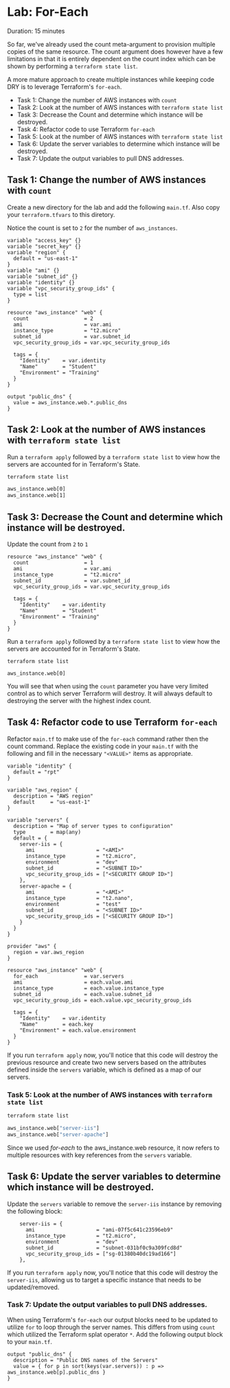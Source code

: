 # Lab: For-Each

Duration: 15 minutes

So far, we've already used the count meta-argument to provision multiple copies of the same resource.  The count argument does however have a few limitations in that it is entirely dependent on the count index which can be shown by performing a `terraform state list`.

A more mature approach to create multiple instances while keeping code DRY is to leverage Terraform's `for-each`.

- Task 1: Change the number of AWS instances with `count`
- Task 2: Look at the number of AWS instances with `terraform state list`
- Task 3: Decrease the Count and determine which instance will be destroyed.
- Task 4: Refactor code to use Terraform `for-each`
- Task 5: Look at the number of AWS instances with `terraform state list`
- Task 6: Update the server variables to determine which instance will be destroyed.
- Task 7: Update the output variables to pull DNS addresses.

## Task 1: Change the number of AWS instances with `count`

Create a new directory for the lab and add the following `main.tf`.  Also copy your `terraform.tfvars` to this diretory.

Notice the count is set to `2` for the number of `aws_instances`.

```hcl
variable "access_key" {}
variable "secret_key" {}
variable "region" {
  default = "us-east-1"
}
variable "ami" {}
variable "subnet_id" {}
variable "identity" {}
variable "vpc_security_group_ids" {
  type = list
}

resource "aws_instance" "web" {
  count                  = 2
  ami                    = var.ami
  instance_type          = "t2.micro"
  subnet_id              = var.subnet_id
  vpc_security_group_ids = var.vpc_security_group_ids

  tags = {
    "Identity"    = var.identity
    "Name"        = "Student"
    "Environment" = "Training"
  }
}

output "public_dns" {
  value = aws_instance.web.*.public_dns
}
```

## Task 2: Look at the number of AWS instances with `terraform state list`
Run a `terraform apply` followed by a `terraform state list` to view how the servers are accounted for in Terraform's State.

```bash
terraform state list

aws_instance.web[0]
aws_instance.web[1]
```

## Task 3: Decrease the Count and determine which instance will be destroyed.
Update the count from `2` to `1`

```hcl
resource "aws_instance" "web" {
  count                  = 1
  ami                    = var.ami
  instance_type          = "t2.micro"
  subnet_id              = var.subnet_id
  vpc_security_group_ids = var.vpc_security_group_ids

  tags = {
    "Identity"    = var.identity
    "Name"        = "Student"
    "Environment" = "Training"
  }
}
```

Run a `terraform apply` followed by a `terraform state list` to view how the servers are accounted for in Terraform's State.

```
terraform state list

aws_instance.web[0]
```

You will see that when using the `count` parameter you have very limited control as to which server Terraform will destroy.  It will always default to destroying the server with the highest index count.


## Task 4: Refactor code to use Terraform `for-each`
Refactor `main.tf` to make use of the `for-each` command rather then the count command.  Replace the existing code in your `main.tf` with the following and fill in the necessary `"<VALUE>"` items as appropriate.

```hcl
variable "identity" {
  default = "rpt"
}

variable "aws_region" {
  description = "AWS region"
  default     = "us-east-1"
}

variable "servers" {
  description = "Map of server types to configuration"
  type        = map(any)
  default = {
    server-iis = {
      ami                    = "<AMI>"
      instance_type          = "t2.micro",
      environment            = "dev"
      subnet_id              = "<SUBNET ID>"
      vpc_security_group_ids = ["<SECURITY GROUP ID>"]
    },
    server-apache = {
      ami                    = "<AMI>"
      instance_type          = "t2.nano",
      environment            = "test"
      subnet_id              = "<SUBNET ID>" 
      vpc_security_group_ids = ["<SECURITY GROUP ID>"]
    }
  }
}

provider "aws" {
  region = var.aws_region
}

resource "aws_instance" "web" {
  for_each               = var.servers
  ami                    = each.value.ami
  instance_type          = each.value.instance_type
  subnet_id              = each.value.subnet_id
  vpc_security_group_ids = each.value.vpc_security_group_ids

  tags = {
    "Identity"    = var.identity
    "Name"        = each.key
    "Environment" = each.value.environment
  }
}
```

If you run `terraform apply` now, you'll notice that this code will destroy the previous resource and create two new servers based on the attributes defined inside the `servers` variable, which is defined as a map of our servers.


### Task 5: Look at the number of AWS instances with `terraform state list`

```bash
terraform state list

aws_instance.web["server-iis"]
aws_instance.web["server-apache"]
```

Since we used _for-each_ to the aws_instance.web resource, it now refers to multiple resources with key references from the `servers` variable.

## Task 6: Update the server variables to determine which instance will be destroyed.

Update the `servers` variable to remove the `server-iis` instance by removing the following block:

```hcl
    server-iis = {
      ami                    = "ami-07f5c641c23596eb9"
      instance_type          = "t2.micro",
      environment            = "dev"
      subnet_id              = "subnet-031bf0c9a309fcd8d"
      vpc_security_group_ids = ["sg-01380b40dc19ad166"]
    },
```

If you run `terraform apply` now, you'll notice that this code will destroy the `server-iis`, allowing us to target a specific instance that needs to be updated/removed.


### Task 7: Update the output variables to pull DNS addresses.

When using Terraform's `for-each` our output blocks need to be updated to utilize `for` to loop through the server names.  This differs from using `count` which utilized the Terraform splat operator `*`.  Add the following output block to your `main.tf`.

```hcl
output "public_dns" {
  description = "Public DNS names of the Servers"
  value = { for p in sort(keys(var.servers)) : p => aws_instance.web[p].public_dns }
}
```
